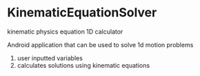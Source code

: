# KinematicEquationSolver
kinematic physics equation 1D calculator

Android application that can be used to solve 1d motion problems

1. user inputted variables
2. calculates solutions using kinematic equations
